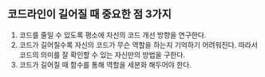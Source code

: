 ## 코드라인이 길어질 때 중요한 점 3가지
1. 코드를 줄일 수 있도록 평소에 자신의 코드 개선 방향을 연구한다.
2. 코드가 길어질수록 자신의 코드가 무슨 역할을 하는지 기억하기 어려워진다. 따라서 코드의 의미를 잘 확인할 수 있는 자신만의 방법을 구한다.
3. 코드가 길어질 때 함수를 통해 역할을 세분화 해두어야 한다. 
